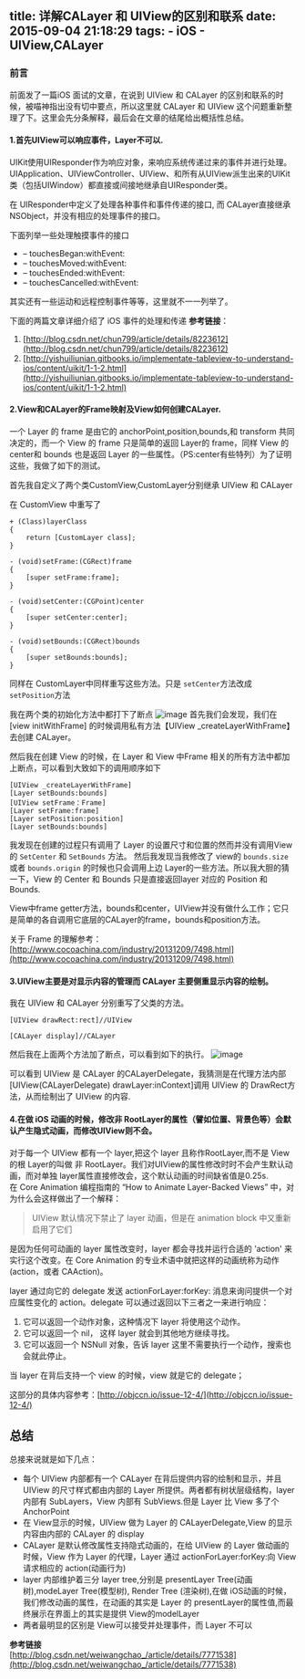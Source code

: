 title: 详解CALayer 和 UIView的区别和联系
date: 2015-09-04 21:18:29
tags:
    - iOS
    - UIView,CALayer
---

### 前言
前面发了一篇iOS 面试的文章，在说到 UIView 和 CALayer 的区别和联系的时候，被喵神指出没有切中要点，所以这里就 CALayer 和 UIView 这个问题重新整理了下。这里会先分条解释，最后会在文章的结尾给出概括性总结。


#### 1.首先UIView可以响应事件，Layer不可以.
UIKit使用UIResponder作为响应对象，来响应系统传递过来的事件并进行处理。UIApplication、UIViewController、UIView、和所有从UIView派生出来的UIKit类（包括UIWindow）都直接或间接地继承自UIResponder类。   
 
在 UIResponder中定义了处理各种事件和事件传递的接口, 而 CALayer直接继承 NSObject，并没有相应的处理事件的接口。  

下面列举一些处理触摸事件的接口

* – touchesBegan:withEvent:
* – touchesMoved:withEvent:
* – touchesEnded:withEvent:
* – touchesCancelled:withEvent:      

其实还有一些运动和远程控制事件等等，这里就不一一列举了。


下面的两篇文章详细介绍了 iOS 事件的处理和传递
**参考链接**：  
1. [http://blog.csdn.net/chun799/article/details/8223612](http://blog.csdn.net/chun799/article/details/8223612)  
2. [http://yishuiliunian.gitbooks.io/implementate-tableview-to-understand-ios/content/uikit/1-1-2.html](http://yishuiliunian.gitbooks.io/implementate-tableview-to-understand-ios/content/uikit/1-1-2.html)





#### 2.View和CALayer的Frame映射及View如何创建CALayer.  

一个 Layer 的 frame 是由它的 anchorPoint,position,bounds,和 transform 共同决定的，而一个 View 的 frame 只是简单的返回 Layer的 frame，同样 View 的 center和 bounds 也是返回 Layer 的一些属性。（PS:center有些特列）为了证明这些，我做了如下的测试。

首先我自定义了两个类CustomView,CustomLayer分别继承 UIView 和 CALayer

在 CustomView 中重写了    

```  
+ (Class)layerClass
{
    return [CustomLayer class];
}

- (void)setFrame:(CGRect)frame
{
    [super setFrame:frame];
}

- (void)setCenter:(CGPoint)center
{
    [super setCenter:center];
}

- (void)setBounds:(CGRect)bounds
{
    [super setBounds:bounds];
}

```  
同样在 CustomLayer中同样重写这些方法。只是 `setCenter`方法改成`setPosition`方法  

我在两个类的初始化方法中都打下了断点
![image](http://7xl8rl.com1.z0.glb.clouddn.com/Snip20150820_12.png)
首先我们会发现，我们在 [view initWithFrame] 的时候调用私有方法【UIView _createLayerWithFrame】去创建 CALayer。

然后我在创建 View 的时候，在 Layer 和 View 中Frame 相关的所有方法中都加上断点，可以看到大致如下的调用顺序如下  

```
[UIView _createLayerWithFrame]
[Layer setBounds:bounds]
[UIView setFrame：Frame]
[Layer setFrame:frame]
[Layer setPosition:position]
[Layer setBounds:bounds]

```
我发现在创建的过程只有调用了 Layer 的设置尺寸和位置的然而并没有调用View 的 `SetCenter` 和 `SetBounds` 方法。
然后我发现当我修改了 view的 `bounds.size` 或者 `bounds.origin` 的时候也只会调用上边 Layer的一些方法。所以我大胆的猜一下，View 的 Center 和 Bounds 只是直接返回layer 对应的 Position 和 Bounds.

View中frame getter方法，bounds和center，UIView并没有做什么工作；它只是简单的各自调用它底层的CALayer的frame，bounds和position方法。

关于 Frame 的理解参考：[http://www.cocoachina.com/industry/20131209/7498.html](http://www.cocoachina.com/industry/20131209/7498.html)  

#### 3.UIView主要是对显示内容的管理而 CALayer 主要侧重显示内容的绘制。
我在 UIView 和 CALayer 分别重写了父类的方法。

```
[UIView drawRect:rect]//UIView    

[CALayer display]//CALayer

```
然后我在上面两个方法加了断点，可以看到如下的执行。
![image](http://7xl8rl.com1.z0.glb.clouddn.com/Snip20150820_11.png)

可以看到 UIView 是 CALayer 的CALayerDelegate，我猜测是在代理方法内部[UIView(CALayerDelegate) drawLayer:inContext]调用 UIView 的 DrawRect方法，从而绘制出了 UIView 的内容.

#### 4.在做 iOS 动画的时候，修改非 RootLayer的属性（譬如位置、背景色等）会默认产生隐式动画，而修改UIView则不会。
对于每一个 UIView 都有一个 layer,把这个 layer 且称作RootLayer,而不是 View 的根 Layer的叫做 非 RootLayer。我们对UIView的属性修改时时不会产生默认动画，而对单独 layer属性直接修改会，这个默认动画的时间缺省值是0.25s.   
在 Core Animation 编程指南的 “How to Animate Layer-Backed Views” 中，对为什么会这样做出了一个解释：
> UIView 默认情况下禁止了 layer 动画，但是在 animation block 中又重新启用了它们

是因为任何可动画的 layer 属性改变时，layer 都会寻找并运行合适的 'action' 来实行这个改变。在 Core Animation 的专业术语中就把这样的动画统称为动作 (action，或者 CAAction)。  

layer 通过向它的 delegate 发送 actionForLayer:forKey: 消息来询问提供一个对应属性变化的 action。delegate 可以通过返回以下三者之一来进行响应：    

1. 它可以返回一个动作对象，这种情况下 layer 将使用这个动作。
2. 它可以返回一个 nil， 这样 layer 就会到其他地方继续寻找。
3. 它可以返回一个 NSNull 对象，告诉 layer 这里不需要执行一个动作，搜索也会就此停止。  

当 layer 在背后支持一个 view 的时候，view 就是它的 delegate；

这部分的具体内容参考：[http://objccn.io/issue-12-4/](http://objccn.io/issue-12-4/)

## 总结
总接来说就是如下几点：  

* 每个 UIView 内部都有一个 CALayer 在背后提供内容的绘制和显示，并且 UIView 的尺寸样式都由内部的 Layer 所提供。两者都有树状层级结构，layer 内部有 SubLayers，View 内部有 SubViews.但是 Layer 比 View 多了个AnchorPoint
* 在 View显示的时候，UIView 做为 Layer 的 CALayerDelegate,View 的显示内容由内部的 CALayer 的 display
* CALayer 是默认修改属性支持隐式动画的，在给 UIView 的 Layer 做动画的时候，View 作为 Layer 的代理，Layer  通过 actionForLayer:forKey:向 View请求相应的 action(动画行为)
* layer 内部维护着三分 layer tree,分别是 presentLayer Tree(动画树),modeLayer Tree(模型树), Render Tree (渲染树),在做 iOS动画的时候，我们修改动画的属性，在动画的其实是 Layer 的 presentLayer的属性值,而最终展示在界面上的其实是提供 View的modelLayer
* 两者最明显的区别是 View可以接受并处理事件，而 Layer 不可以  

**参考链接**  
[http://blog.csdn.net/weiwangchao_/article/details/7771538](http://blog.csdn.net/weiwangchao_/article/details/7771538)
